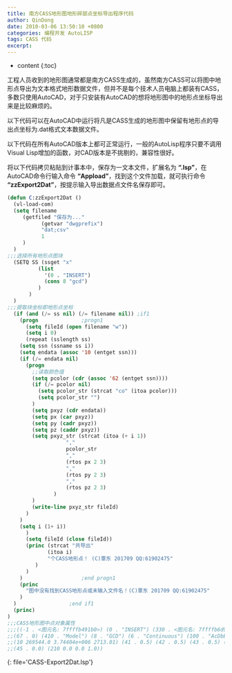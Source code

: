 ```yaml
---
title: 南方CASS地形图地形碎部点坐标导出程序代码
author: QinDong
date: 2010-03-06 13:50:10 +0800
categories: 编程开发 AutoLISP
tags: CASS 代码
excerpt: 
---
```

* content
{:toc}

工程人员收到的地形图通常都是南方CASS生成的，虽然南方CASS可以将图中地形点导出为文本格式地形数据文件，但并不是每个技术人员电脑上都装有CASS，多数只使用AutoCAD，对于只安装有AutoCAD的想将地形图中的地形点坐标导出来是比较麻烦的。

以下代码可以在AutoCAD中运行将凡是CASS生成的地形图中保留有地形点的导出点坐标为.dat格式文本数据文件。

以下代码在所有AutoCAD版本上都可正常运行，一般的AutoLisp程序只要不调用Visual Lisp增加的函数，对CAD版本是不挑剔的，兼容性很好。

将以下代码拷贝粘贴到计事本中，保存为一文本文件，扩展名为 **“.lsp”**，在AutoCAD命令行输入命令 **“Appload”**，找到这个文件加载，就可执行命令 **“zzExport2Dat”**，按提示输入导出数据点文件名保存即可。

```lisp
(defun C:zzExport2Dat ()
  (vl-load-com)
  (setq	filename
	 (getfiled "保存为..."
		   (getvar "dwgprefix")
		   "dat;csv"
		   1
	 )
  )
;;;选择所有地形点图块
  (SETQ	SS (ssget "x"
		  (list
		    '(0 . "INSERT")
		    (cons 8 "gcd")
		  )
	   )
  )
;;;提取块坐标即地形点坐标
  (if (and (/= ss nil) (/= filename nil)) ;if1
    (progn				;progn1
      (setq fileId (open filename "w"))
      (setq i 0)
      (repeat (sslength ss)
	(setq ssn (ssname ss i))
	(setq endata (assoc '10 (entget ssn)))
	(if (/= endata nil)
	  (progn
	    ;;读取颜色值
	    (setq pcolor (cdr (assoc '62 (entget ssn))))
	    (if	(/= pcolor nil)
	      (setq pcolor_str (strcat "co" (itoa pcolor)))
	      (setq pcolor_str "")
	    )
	    (setq pxyz (cdr endata))
	    (setq px (car pxyz))
	    (setq py (cadr pxyz))
	    (setq pz (caddr pxyz))
	    (setq pxyz_str (strcat (itoa (+ i 1))
				   ","
				   pcolor_str
				   ","
				   (rtos px 2 3)
				   ","
				   (rtos py 2 3)
				   ","
				   (rtos pz 2 3)
			   )
	    )
	    (write-line pxyz_str fileId)
	  )
	)
	(setq i (1+ i))
      )
      (setq fileId (close fileId))
      (princ (strcat "共导出"
		     (itoa i)
		     "个CASS地形点！ (C)覃东 201709 QQ:61902475"
	     )
      )
    )					;end progn1
    (princ
      "图中没有找到CASS地形点或未输入文件名！(C)覃东 201709 QQ:61902475"
    )
  )					;end if1
  (princ)
)
;;;CASS地形图中点对象属性
;;;((-1 . <图元名: 7ffffb491b0>) (0 . "INSERT") (330 . <图元名: 7ffffb6d980>) (5 . "9A4AB") (100 . "AcDbEntity")
;;(67 . 0) (410 . "Model") (8 . "GCD") (6 . "Continuous") (100 . "AcDbBlockReference") (66 . 1) (2 . "GC200")
;;(10 269544.0 3.74404e+006 2713.01) (41 . 0.5) (42 . 0.5) (43 . 0.5) (50 . 0.0) (70 . 0) (71 . 0) (44 . 0.0)
;;(45 . 0.0) (210 0.0 0.0 1.0))
```
{: file='CASS-Export2Dat.lsp'}